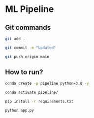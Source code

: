 # ML Pipeline

## Git commands

```bash
git add .

git commit -m "Updated"

git push origin main
```

## How to run?

```bash
conda create -p pipeline python=3.8 -y
```

```bash
conda activate pipeline/
```

```bash
pip install -r requirements.txt
```

```bash
python app.py
```
